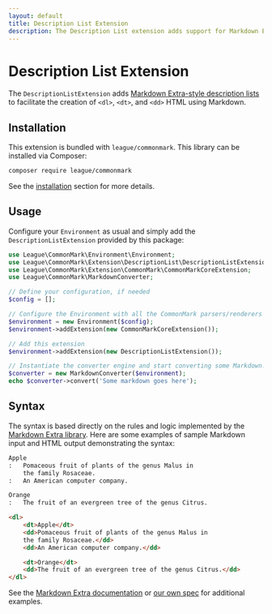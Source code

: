```yaml
---
layout: default
title: Description List Extension
description: The Description List extension adds support for Markdown Extra-style <dl> lists
---
```


# Description List Extension

The `DescriptionListExtension` adds [Markdown Extra-style description lists][link-markdown-extra-dl] to facilitate the creation of `<dl>`, `<dt>`, and `<dd>` HTML using Markdown.

## Installation

This extension is bundled with `league/commonmark`. This library can be installed via Composer:

```bash
composer require league/commonmark
```

See the [installation](/2.3/installation/) section for more details.

## Usage

Configure your `Environment` as usual and simply add the `DescriptionListExtension` provided by this package:

```php
use League\CommonMark\Environment\Environment;
use League\CommonMark\Extension\DescriptionList\DescriptionListExtension;
use League\CommonMark\Extension\CommonMark\CommonMarkCoreExtension;
use League\CommonMark\MarkdownConverter;

// Define your configuration, if needed
$config = [];

// Configure the Environment with all the CommonMark parsers/renderers
$environment = new Environment($config);
$environment->addExtension(new CommonMarkCoreExtension());

// Add this extension
$environment->addExtension(new DescriptionListExtension());

// Instantiate the converter engine and start converting some Markdown!
$converter = new MarkdownConverter($environment);
echo $converter->convert('Some markdown goes here');
```

## Syntax

The syntax is based directly on the rules and logic implemented by the [Markdown Extra library][link-markdown-extra-dl].  Here are some examples of sample Markdown input and HTML output demonstrating the syntax:

```md
Apple
:   Pomaceous fruit of plants of the genus Malus in
    the family Rosaceae.
:   An American computer company.

Orange
:   The fruit of an evergreen tree of the genus Citrus.
```

```html
<dl>
    <dt>Apple</dt>
    <dd>Pomaceous fruit of plants of the genus Malus in
    the family Rosaceae.</dd>
    <dd>An American computer company.</dd>

    <dt>Orange</dt>
    <dd>The fruit of an evergreen tree of the genus Citrus.</dd>
</dl>
```

See the [Markdown Extra documentation][link-markdown-extra-dl] or [our own spec][link-commonmark-description-list-spec] for additional examples.

[link-markdown-extra-dl]: https://michelf.ca/projects/php-markdown/extra/#def-list
[link-commonmark-description-list-spec]: https://github.com/thephpleague/commonmark/blob/2.0/tests/functional/Extension/DescriptionList/spec.txt
